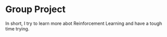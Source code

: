 # Group Project
In short, I try to learn more abot Reinforcement Learning and have a tough time trying.
